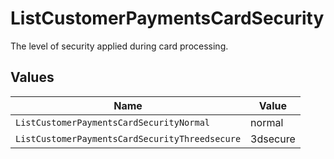 # ListCustomerPaymentsCardSecurity

The level of security applied during card processing.


## Values

| Name                                           | Value                                          |
| ---------------------------------------------- | ---------------------------------------------- |
| `ListCustomerPaymentsCardSecurityNormal`       | normal                                         |
| `ListCustomerPaymentsCardSecurityThreedsecure` | 3dsecure                                       |